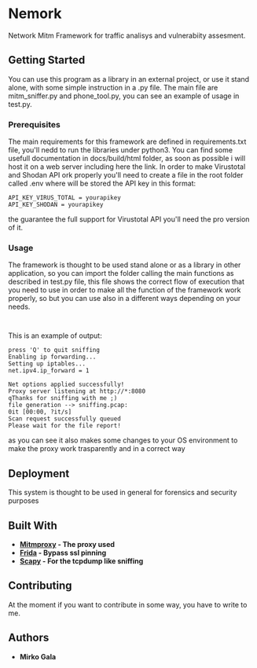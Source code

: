 # Nemork

Network Mitm Framework for traffic analisys and vulnerabiity assesment.

## Getting Started

You can use this program as a library in an external project, or use it stand alone, with some simple instruction in a .py file. 
The main file are mitm_sniffer.py and phone_tool.py, you can see an example of usage in test.py.

### Prerequisites

The main requirements for this framework are defined in requirements.txt file, you'll nedd to run the libraries under python3.
You can find some usefull documentation in docs/build/html folder, as soon as possible i will host it on a web server including here the link.
In order to make Virustotal and Shodan API ork properly you'll need to create a file in the root folder called .env where will be stored the API key in this format:


```
API_KEY_VIRUS_TOTAL = yourapikey
API_KEY_SHODAN = yourapikey
```
the guarantee the full support for Virustotal API you'll need the pro version of it.

### Usage

The framework is thought to be used stand alone or as a library in other application, so you can import the folder calling the main functions as described in test.py file, this file shows the correct flow of execution that you need to use in order to make all the function of the framework work properly, so 
but you can use also in a different ways depending on your needs.

```

```


```

```

This is an example of output:

```
press 'Q' to quit sniffing
Enabling ip forwarding...
Setting up iptables...
net.ipv4.ip_forward = 1

Net options applied successfully!
Proxy server listening at http://*:8080
qThanks for sniffing with me ;)
file generation --> sniffing.pcap:
0it [00:00, ?it/s]
Scan request successfully queued
Please wait for the file report!
```

as you can see it also makes some changes to your OS environment to make the proxy work trasparently and in a correct way

## Deployment

This system is thought to be used in general for forensics and security purposes


## Built With

* **[Mitmproxy](https://mitmproxy.org/) - The proxy used**
* **[Frida](https://frida.re/) - Bypass ssl pinning**
* **[Scapy](https://scapy.net/) - For the tcpdump like sniffing**

## Contributing

At the moment if you want to contribute in some way, you have to write to me.

## Authors

* **Mirko Gala** 
<!--
## License

## This project is licensed under the MIT License - see the [LICENSE.md](LICENSE.md) file for details

## Acknowledgments
-->
